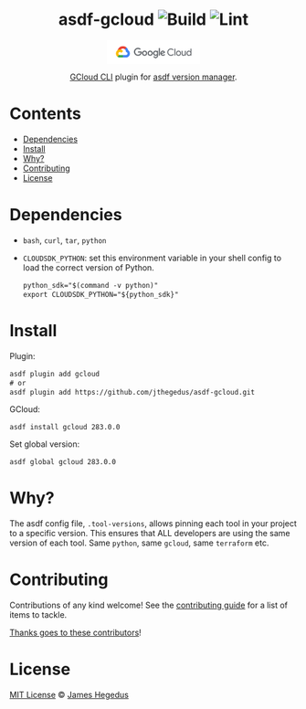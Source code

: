 <div align="center">

# asdf-gcloud ![Build](https://github.com/jthegedus/asdf-gcloud/workflows/Build/badge.svg) ![Lint](https://github.com/jthegedus/asdf-gcloud/workflows/Lint/badge.svg)

<a href="https://cloud.google.com/sdk/gcloud/reference" target="_blank" rel="noopener noreferrer">
    <img src="images/logo_lockup_cloud_rgb.png" height="42" align="middle" />
</a>

[GCloud CLI](https://cloud.google.com/sdk/gcloud/reference) plugin for [asdf version manager](https://asdf-vm.com).

</div>

# Contents

- [Dependencies](#dependencies)
- [Install](#install)
- [Why?](#why)
- [Contributing](#contributing)
- [License](#license)

# Dependencies

- `bash`, `curl`, `tar`, `python`
- `CLOUDSDK_PYTHON`: set this environment variable in your shell config to load the correct version of Python.

  ```shell
  python_sdk="$(command -v python)"
  export CLOUDSDK_PYTHON="${python_sdk}"
  ```

# Install

Plugin:

```shell
asdf plugin add gcloud
# or
asdf plugin add https://github.com/jthegedus/asdf-gcloud.git
```

GCloud:

```shell
asdf install gcloud 283.0.0
```

Set global version:

```shell
asdf global gcloud 283.0.0
```

# Why?

The asdf config file, `.tool-versions`, allows pinning each tool in your project to a specific version. This ensures that ALL developers are using the same version of each tool. Same `python`, same `gcloud`, same `terraform` etc.

# Contributing

Contributions of any kind welcome! See the [contributing guide](contributing.md) for a list of items to tackle.

[Thanks goes to these contributors](https://github.com/jthegedus/asdf-gcloud/graphs/contributors)!

# License

[MIT License](LICENSE) © [James Hegedus](https://github.com/jthegedus/)
